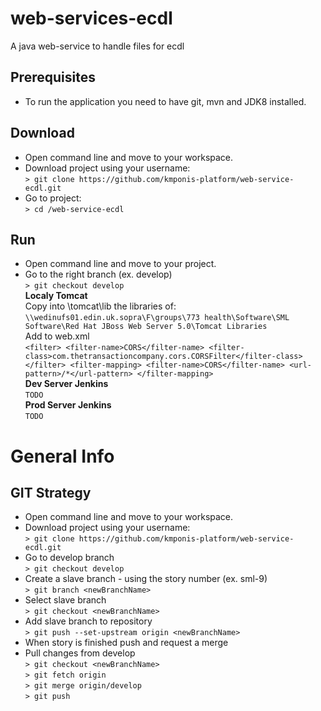 # web-services-ecdl
A java web-service to handle files for ecdl

## Prerequisites
* To run the application you need to have git, mvn and JDK8 installed.

## Download
* Open command line and move to your workspace.
* Download project using your username: 
<br>`> git clone https://github.com/kmponis-platform/web-service-ecdl.git`
* Go to project: 
<br>`> cd /web-service-ecdl`

## Run
* Open command line and move to your project.
* Go to the right branch (ex. develop)
<br>`> git checkout develop`
<br>**Localy Tomcat** 
<br>Copy into \tomcat\lib the libraries of:
<br>`\\wedinufs01.edin.uk.sopra\F\groups\773 health\Software\SML Software\Red Hat JBoss Web Server 5.0\Tomcat Libraries`
<br>Add to web.xml
<br>`<filter>
		<filter-name>CORS</filter-name>
		<filter-class>com.thetransactioncompany.cors.CORSFilter</filter-class>
	</filter>
	<filter-mapping>
		<filter-name>CORS</filter-name>
		<url-pattern>/*</url-pattern>
	</filter-mapping>`
<br>**Dev Server Jenkins** 
<br>`TODO`
<br>**Prod Server Jenkins** 
<br>`TODO`

# General Info

## GIT Strategy
* Open command line and move to your workspace.
* Download project using your username: 
<br>`> git clone https://github.com/kmponis-platform/web-service-ecdl.git`
* Go to develop branch
<br>`> git checkout develop`
* Create a slave branch - using the story number (ex. sml-9)
<br>`> git branch <newBranchName>`
* Select slave branch 
<br>`> git checkout <newBranchName>`
* Add slave branch to repository 
<br>`> git push --set-upstream origin <newBranchName>`
* When story is finished push and request a merge
* Pull changes from develop
<br>`> git checkout <newBranchName>`
<br>`> git fetch origin`
<br>`> git merge origin/develop`
<br>`> git push`